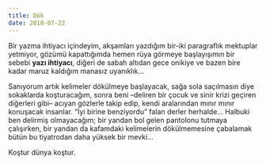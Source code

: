 ```yaml
---
title: Dök
date: 2010-07-22
---
```


Bir yazma ihtiyacı içindeyim, akşamları yazdığım bir-iki paragraflık
mektuplar yetmiyor, gözümü kapattığımda hemen rüya görmeye başlayışımın
bir sebebi **yazı ihtiyacı**, diğeri de sabah altıdan gece onikiye ve
bazen bire kadar maruz kaldığım manasız uyanıklık…

Sanıyorum artık kelimeler dökülmeye başlayacak, sağa sola saçılmasın
diye sokaklarda koşturacağım, sonra beni –deliren bir çocuk ve sinir
krizi geçiren diğerleri gibi– acıyan gözlerle takip edip, kendi
aralarından mınır mınır konuşacak insanlar. “İyi birine benziyordu”
falan derler herhalde… Halbuki ben delirmiş olmayacağım; bir yandan bol
gelen pantolonu tutmaya çalışırken, bir yandan da kafamdaki kelimelerin
dökülmemesine çabalamak bütün bu tiyatrodan daha yüksek bir mevki…

Koştur dünya koştur.

